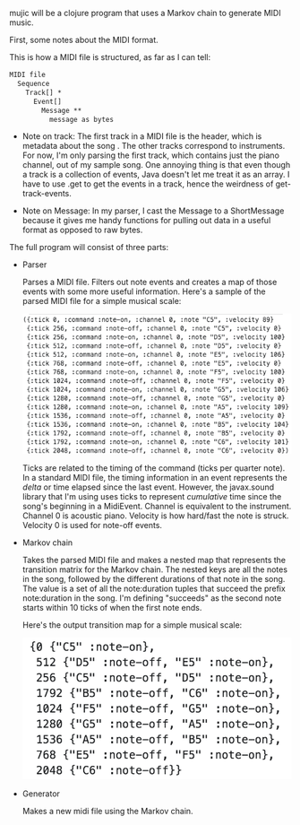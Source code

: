 mujic will be a clojure program that uses a Markov chain to generate MIDI music.

First, some notes about the MIDI format.

This is how a MIDI file is structured, as far as I can tell:

    MIDI file
      Sequence
        Track[] *
          Event[]
            Message **
              message as bytes

* Note on track: The first track in a MIDI file is the header, which is metadata
about the song . The other tracks correspond to instruments. For now, I'm only parsing
the first track, which contains just the piano channel, out of my sample song.
One annoying thing is that even though a track is a collection of events, Java
doesn't let me treat it as an array. I have to use .get to get the events in a
track, hence the weirdness of get-track-events.

* Note on Message: In my parser, I cast the Message to a ShortMessage because it
gives me handy functions for pulling out data in a useful format as opposed to
raw bytes.

The full program will consist of three parts:

- Parser

  Parses a MIDI file. Filters out note events and creates a map of those events
  with some more useful information. Here's a sample of the parsed MIDI file for a
  simple musical scale:

  <img src="images/sample_parsed_midi.png" width="600" >

  Ticks are related to the timing of the command (ticks per quarter note). In a
  standard MIDI file, the timing information in an event represents the *delta* or
  time elapsed since the last event. However, the javax.sound library that I'm using
  uses ticks to represent *cumulative* time since the song's beginning in a MidiEvent.
  Channel is equivalent to the instrument. Channel 0 is acoustic piano.
  Velocity is how hard/fast the note is struck. Velocity 0 is used for note-off events.


- Markov chain

  Takes the parsed MIDI file and makes a nested map that represents the transition matrix
  for the Markov chain. The nested keys are all the notes in the song, followed by the
  different durations of that note in the song. The value is a set of all the note:duration
  tuples that succeed the prefix note:duration in the song. I'm defining "succeeds" as
  the second note starts within 10 ticks of when the first note ends.

  Here's the output transition map for a simple musical scale:

  <img src="images/sample_grouped_notes.png" width="600" >

- Generator

  Makes a new midi file using the Markov chain.
